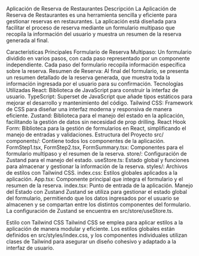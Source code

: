 Aplicación de Reserva de Restaurantes
Descripción
La Aplicación de Reserva de Restaurantes es una herramienta sencilla y eficiente para gestionar reservas en restaurantes. La aplicación está diseñada para facilitar el proceso de reserva mediante un formulario multipaso que recopila la información del usuario y muestra un resumen de la reserva generada al final.

Características Principales
Formulario de Reserva Multipaso: Un formulario dividido en varios pasos, con cada paso representado por un componente independiente. Cada paso del formulario recopila información específica sobre la reserva.
Resumen de Reserva: Al final del formulario, se presenta un resumen detallado de la reserva generada, que muestra toda la información ingresada por el usuario para su confirmación.
Tecnologías Utilizadas
React: Biblioteca de JavaScript para construir la interfaz de usuario.
TypeScript: Superset de JavaScript que añade tipos estáticos para mejorar el desarrollo y mantenimiento del código.
Tailwind CSS: Framework de CSS para diseñar una interfaz moderna y responsiva de manera eficiente.
Zustand: Biblioteca para el manejo del estado en la aplicación, facilitando la gestión de datos sin necesidad de prop drilling.
React Hook Form: Biblioteca para la gestión de formularios en React, simplificando el manejo de entradas y validaciones.
Estructura del Proyecto
src/
components/: Contiene todos los componentes de la aplicación.
FormStep1.tsx, FormStep2.tsx, FormSummary.tsx: Componentes para el formulario multipaso y el resumen de la reserva.
store/: Configuración de Zustand para el manejo del estado.
useStore.ts: Estado global y funciones para almacenar y gestionar la información de la reserva.
styles/: Archivos de estilos con Tailwind CSS.
index.css: Estilos globales aplicados a la aplicación.
App.tsx: Componente principal que integra el formulario y el resumen de la reserva.
index.tsx: Punto de entrada de la aplicación.
Manejo del Estado con Zustand
Zustand se utiliza para gestionar el estado global del formulario, permitiendo que los datos ingresados por el usuario se almacenen y se compartan entre los distintos componentes del formulario. La configuración de Zustand se encuentra en src/store/useStore.ts.

Estilo con Tailwind CSS
Tailwind CSS se emplea para aplicar estilos a la aplicación de manera modular y eficiente. Los estilos globales están definidos en src/styles/index.css, y los componentes individuales utilizan clases de Tailwind para asegurar un diseño cohesivo y adaptado a la interfaz de usuario.
